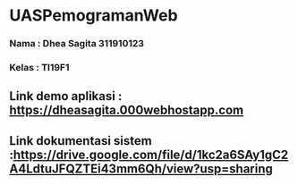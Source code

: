 # UASPemogramanWeb
### Nama : Dhea Sagita 311910123
### Kelas : TI19F1

## Link demo aplikasi : https://dheasagita.000webhostapp.com
## Link dokumentasi sistem :https://drive.google.com/file/d/1kc2a6SAy1gC2A4LdtuJFQZTEi43mm6Qh/view?usp=sharing

